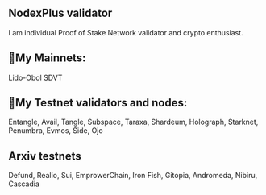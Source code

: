 ## NodexPlus validator

I am individual Proof of Stake Network validator and crypto enthusiast.

## 🔹My Mainnets: 
Lido-Obol SDVT

## 🔹My Testnet validators and nodes:

Entangle, Avail, Tangle, Subspace, Taraxa, Shardeum, Holograph, Starknet,  Penumbra, Evmos, Side, Ojo  

## Arxiv testnets
Defund, Realio, Sui, EmprowerChain, Iron Fish, Gitopia, Andromeda, Nibiru, Cascadia

